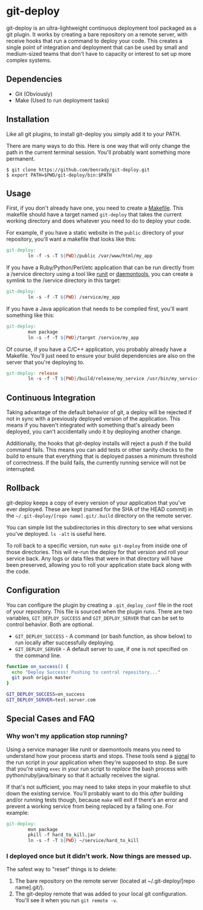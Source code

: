 
# git-deploy

git-deploy is an ultra-lightweight continuous deployment tool packaged as a git plugin. It works by creating a bare repository on a remote server, with receive hooks that run a command to deploy your code. This creates a single point of integration and deployment that can be used by small and medium-sized teams that don't have to capacity or interest to set up more complex systems.

## Dependencies
 * Git  (Obviously)
 * Make (Used to run deployment tasks)

## Installation

Like all git plugins, to install git-deploy you simply add it to your PATH. 

There are many ways to do this. Here is one way that will only change the path in the current terminal session. You'll probably want something more permanent.

```
$ git clone https://github.com/benrady/git-deploy.git
$ export PATH=$PWD/git-deploy/bin:$PATH
```

## Usage

First, if you don't already have one, you need to create a [Makefile](http://mrbook.org/blog/tutorials/make/). This makefile should have a target named `git-deploy` that takes the current working directory and does whatever you need to do to deploy your code.

For example, if you have a static website in the `public` directory of your repository, you'll want a makefile that looks like this:

```Makefile
git-deploy:
        ln -f -s -T ${PWD}/public /var/www/html/my_app
```

If you have a Ruby/Python/Perl/etc application that can be run directly from a /service directory using a tool like [runit](http://smarden.org/runit/) or [daemontools](https://cr.yp.to/daemontools.html), you can create a symlink to the /service directory in this target:

```Makefile
git-deploy:
        ln -s -f -T ${PWD} /service/my_app
```

If you have a Java application that needs to be compiled first, you'll want something like this:

```Makefile
git-deploy:
        mvn package
        ln -s -f -T ${PWD}/target /service/my_app
```


Of course, if you have a C/C++ application, you probably already have a Makefile. You'll just need to ensure your build dependencies are also on the server that you're deploying to.

```Makefile
git-deploy: release
        ln -s -f -T ${PWD}/build/release/my_service /usr/bin/my_service
```

## Continuous Integration

Taking advantage of the default behavior of git, a deploy will be rejected if not in sync with a previously deployed version of the application. This means if you haven't integrated with something that's already been deployed, you can't accidentally undo it by deploying another change.

Additionally, the hooks that git-deploy installs will reject a push if the build command fails. This means you can add tests or other sanity checks to the build to ensure that everything that is deployed passes a minimum threshold of correctness. If the build fails, the currently running service will not be interrupted.

## Rollback

git-deploy keeps a copy of every version of your application that you've ever deployed. These are kept (named for the SHA of the HEAD commit) in the `~/.git-deploy/[repo name].git/.build` directory on the remote server.

You can simple list the subdirectories in this directory to see what versions you've deployed. `ls -alt` is useful here. 

To roll back to a specific version, run `make git-deploy` from inside one of those directories. This will re-run the deploy for that version and roll your service back. Any logs or data files that were in that directory will have been preserved, allowing you to roll your application state back along with the code.

## Configuration

You can configure the plugin by creating a `.git_deploy_conf` file in the root of your repository. This file is sourced when the plugin runs. There are two variables, `GIT_DEPLOY_SUCCESS` and `GIT_DEPLOY_SERVER` that can be set to control behavior. Both are optional.

 * `GIT_DEPLOY_SUCCESS` - A command (or bash function, as show below) to run locally after successfully deploying.
 * `GIT_DEPLOY_SERVER` - A default server to use, if one is not specified on the command line.

```bash
function on_success() {
  echo "Deploy Success! Pushing to central repository..."
  git push origin master
}

GIT_DEPLOY_SUCCESS=on_success
GIT_DEPLOY_SERVER=test.server.com
```

## Special Cases and FAQ

### Why won't my application stop running?
Using a service manager like runit or daemontools means you need to understand how your process starts and stops. These tools send a [signal](http://man7.org/linux/man-pages/man7/signal.7.html) to the run script in your application when they're supposed to stop. Be sure that you're using `exec` in your run script to _replace_ the bash process with python/ruby/java/binary so that it actually receives the signal.

If that's not sufficient, you may need to take steps in your makefile to shut down the existing service. You'll probably want to do this _after_ building and/or running tests though, because `make` will exit if there's an error and prevent a working service from being replaced by a failing one. For example:

```Makefile
git-deploy:
        mvn package
        pkill -f hard_to_kill.jar
        ln -s -f -T ${PWD} ~/service/hard_to_kill
```

### I deployed once but it didn't work. Now things are messed up.

The safest way to "reset" things is to delete:
 1. The bare repository on the remote server (located at ~/.git-deploy/[repo name].git/).
 2. The git-deploy remote that was added to your local git configuration. You'll see it when you run `git remote -v`.
